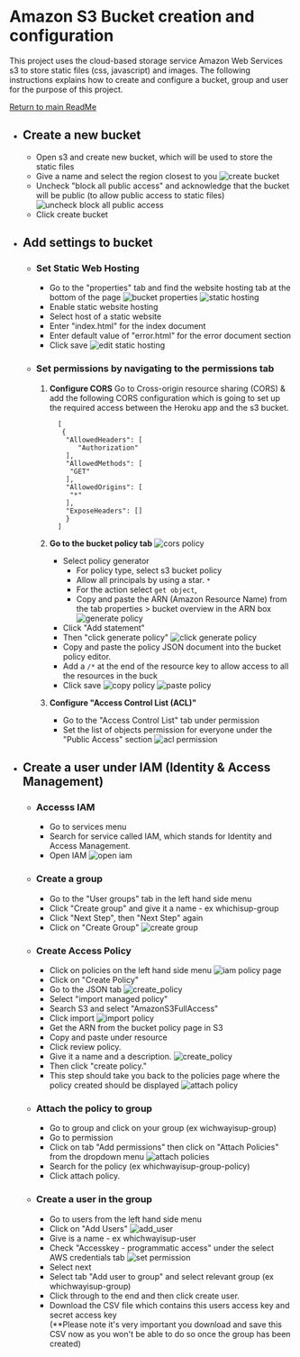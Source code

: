 # Amazon S3 Bucket creation and configuration

This project uses the cloud-based storage service Amazon Web Services s3 to store static files (css, javascript) and images. The following instructions explains how to create and configure a bucket, group and user for the purpose of this project.

[Return to main ReadMe](/README.md)

- ## **Create a new bucket**
  - Open s3 and create new bucket, which will be used to store the static files
  - Give a name and select the region closest to you 
    ![create bucket](screenshots/1_amazon_create_bucket.png)
  - Uncheck "block all public access" and acknowledge that the bucket will be public (to allow public access to static files)
    ![uncheck block all public access](screenshots/2_amazon_make_public.png)
  - Click create bucket


- ## **Add settings to bucket**

  - ### **Set Static Web Hosting**
    - Go to the "properties" tab and find the website hosting tab at the bottom of the page
      ![bucket properties](screenshots/3_bucket_properties.png)
      ![static hosting](screenshots/4_static_hosting.png)
    - Enable static website hosting
    - Select host of a static website
    - Enter "index.html" for the index document
    - Enter default value of "error.html" for the error document section
    - Click save
      ![edit static hosting](screenshots/5_edit_static_hosting.png)
   
   - ### **Set permissions by navigating to the permissions tab**
   
      1. **Configure CORS**
      Go to Cross-origin resource sharing (CORS) & add the following CORS configuration which is going to set up the required access between the Heroku app and the s3 bucket.
	       ```
	         [
  		      {
      		   "AllowedHeaders": [
          		  "Authorization"
      		   ],
      		   "AllowedMethods": [
          		"GET"
      		   ],
      		   "AllowedOrigins": [
          		"*"
      		   ],
      		   "ExposeHeaders": []
  		       }
	         ]
	       ```
	   
      2. **Go to the bucket policy tab**
	        ![cors policy](screenshots/6_cors_policy.png)
	        - Select policy generator
	        	- For policy type, select s3 bucket policy
          		- Allow all principals by using a star. ```*```
          		- For the action select ```get object```, 
          		- Copy and paste the ARN (Amazon Resource Name) from the tab properties > bucket overview in the ARN box
                 ![generate policy](screenshots/7_generate_policy.png)
          	- Click "Add statement"
          	- Then "click generate policy"
              ![click generate policy](screenshots/8_click_generate_policy.png)
          	- Copy and paste the policy JSON document into the bucket policy editor.
          	- Add a ```/*``` at the end of the resource key to allow access to all the resources in the buck
          	- Click save
              ![copy policy](screenshots/9_copy_policy.png)
              ![paste policy](screenshots/10_paste_policy_star.png)
	    
       3. **Configure "Access Control List (ACL)"**
          - Go to the "Access Control List" tab under permission
          - Set the list of objects permission for everyone under the "Public Access" section
            ![acl permission](screenshots/11_permission_acl.png)

- ## **Create a user under IAM (Identity & Access Management)**

  - ### **Accesss IAM**
    - Go to services menu 
    - Search for service called IAM, which stands for Identity and Access Management.
    - Open IAM
      ![open iam](screenshots/12_iam.png)
      
  - ### **Create a group**
    - Go to the "User groups" tab in the left hand side menu
    - Click "Create group" and give it a name - ex whichisup-group
    - Click "Next Step", then "Next Step" again 
    - Click on "Create Group"
      ![create group](screenshots/13_iam_create_group.png)
      
  - ### **Create Access Policy**
    - Click on policies on the left hand side menu
      ![iam policy page](screenshots/14_iam_policy_page.png)
    - Click on "Create Policy"
    - Go to the JSON tab
      ![create_policy](screenshots/15_iam_create_policy.png)
    - Select "import managed policy"
    - Search S3 and select "AmazonS3FullAccess"
    - Click import
      ![import policy](screenshots/16_iam_import_policy.png)
    - Get the ARN from the bucket policy page in S3
    - Copy and paste under resource
    - Click review policy.
    - Give it a name and a description.
      ![create_policy](screenshots/17_create_policy.png)
    - Then click "create policy."
    - This step should take you back to the policies page where the policy created should be displayed
      ![attach policy](screenshots/18_attach_policy.png)
  
  - ### **Attach the policy to group**
    - Go to group and click on your group (ex wichwayisup-group)
    - Go to permission
    - Click on tab "Add permissions" then click on "Attach Policies" from the dropdown menu
      ![attach policies](screenshots/19_attach_policy_group.png)
    - Search for the policy (ex whichwayisup-group-policy)
    - Click attach policy.
  
  - ### **Create a user in the group**
    - Go to users from the left hand side menu 
    - Click on "Add Users"
      ![add_user](screenshots/20_create_user.png)
    - Give is a name - ex whichwayisup-user
    - Check "Accesskey - programmatic access" under the  select AWS credentials tab
      ![set permission](screenshots/21_set_permission.png)
    - Select next
    - Select tab "Add user to group" and select relevant group (ex whichwayisup-group)
    - Click through to the end and then click create user.
    - Download the CSV file which contains this users access key and secret access key    
      (**Please note it's very important you download and save this CSV now as you won't be able to do so once the group has been created)
